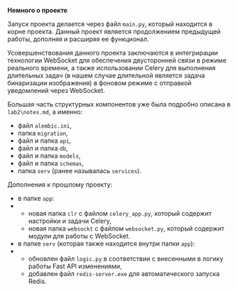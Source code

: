 **Немного о проекте**

Запуск проекта делается через файл ```main.py```, который находится в корне проекта. Данный проект является продолжением предыдущей работы, дополняя и расширяя ее функционал.

Усовершенствования данного проекта заключаются в интегрирации технологии WebSocket для обеспечения двусторонней связи в режиме реального времени, а также использовании Celery для выполнения длительных задач (в нашем случае длительной является задача бинаризации изображения) в фоновом режиме с отправкой уведомлений через WebSocket.

Большая часть структурных компонентов уже была подробно описана в ```lab2\notes.md```, а именно:
- файл ```alembic.ini```,
- папка ```migration```,
- файл и папка ```api```,
- файл и папка ```db```,
- файл и папка ```models```,
- файл и папка ```schemas```,
- папка ```serv``` (ранее называлась ```services```).

Дополнения к прошлому проекту:
- в папке ```app```:
-  - новая папка ```clr``` с файлом ```celery_app.py```, который содержит настройки и задачи Celery,
   - новая папка ```websockt``` с файлом ```websocket.py```, который содержит модули для работы с WebSocket.
- в папке ```serv``` (которая также находится внутри папки ```app```):
-  - обновлен файл ```logic.py``` в соответствии с внесенными в логику работы Fast API изменениями,
   - добавлен файл ```redis-server.exe``` для автоматического запуска Redis.

